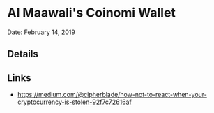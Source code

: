 # Al Maawali's Coinomi Wallet

Date: February 14, 2019


## Details


## Links

- https://medium.com/@cipherblade/how-not-to-react-when-your-cryptocurrency-is-stolen-92f7c72616af